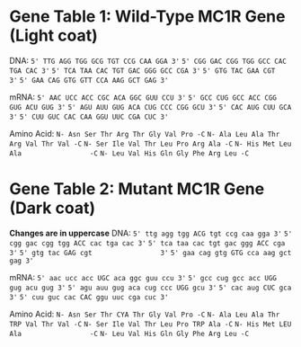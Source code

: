 # Gene Table 1: Wild-Type MC1R Gene (Light coat)

DNA:
`5' TTG AGG TGG GCG TGT CCG CAA GGA 3'`
`5' CGG GAC CGG TGG GCC CAC TGA CAC 3'`
`5' TCA TAA CAC TGT GAC GGG GCC CGA 3'`
`5' GTG TAC GAA CGT                 3'`
`5' GAA CAG GTG GTT CCA AAG GCT GAG 3'`

mRNA:
`5' AAC UCC ACC CGC ACA GGC GUU CCU 3'`
`5' GCC CUG GCC ACC CGG GUG ACU GUG 3'`
`5' AGU AUU GUG ACA CUG CCC CGG GCU 3'`
`5' CAC AUG CUU GCA                 3'`
`5' CUU GUC CAC CAA GGU UUC CGA CUC 3'`

Amino Acid:
`N- Asn Ser Thr Arg Thr Gly Val Pro -C`
`N- Ala Leu Ala Thr Arg Val Thr Val -C`
`N- Ser Ile Val Thr Leu Pro Arg Ala -C`
`N- His Met Leu Ala                 -C`
`N- Leu Val His Gln Gly Phe Arg Leu -C`

# Gene Table 2: Mutant MC1R Gene (Dark coat)

**Changes are in uppercase**
DNA:
`5' ttg agg tgg ACG tgt ccg caa gga 3'`
`5' cgg gac cgg tgg ACC cac tga cac 3'`
`5' tca taa cac tgt gac ggg ACC cga 3'`
`5' gtg tac GAG cgt                 3'`
`5' gaa cag gtg GTG cca aag gct gag 3'`

mRNA:
`5' aac ucc acc UGC aca ggc guu ccu 3'`
`5' gcc cug gcc acc UGG gug acu gug 3'`
`5' agu auu gug aca cug ccc UGG gcu 3'`
`5' cac aug CUC gca                 3'`
`5' cuu guc cac CAC ggu uuc cga cuc 3'`

Amino Acid:
`N- Asn Ser Thr CYA Thr Gly Val Pro -C`
`N- Ala Leu Ala Thr TRP Val Thr Val -C`
`N- Ser Ile Val Thr Leu Pro TRP Ala -C`
`N- His Met LEU Ala                 -C`
`N- Leu Val His Gln Gly Phe Arg Leu -C`
